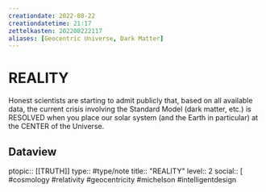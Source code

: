 ```yaml
---
creationdate: 2022-08-22
creationdatetime: 21:17
zettelkasten: 202208222117
aliases: [Geocentric Universe, Dark Matter]
---
```

# REALITY
Honest scientists are starting to admit publicly that, based on all available data, the current crisis involving the Standard Model (dark matter, etc.) is RESOLVED when you place our solar system (and the Earth in particular) at the CENTER of the Universe.

## Dataview
ptopic:: [[TRUTH]]
type:: #type/note
title:: "REALITY"
level:: 2
social:: [ #cosmology #relativity #geocentricity #michelson #intelligentdesign